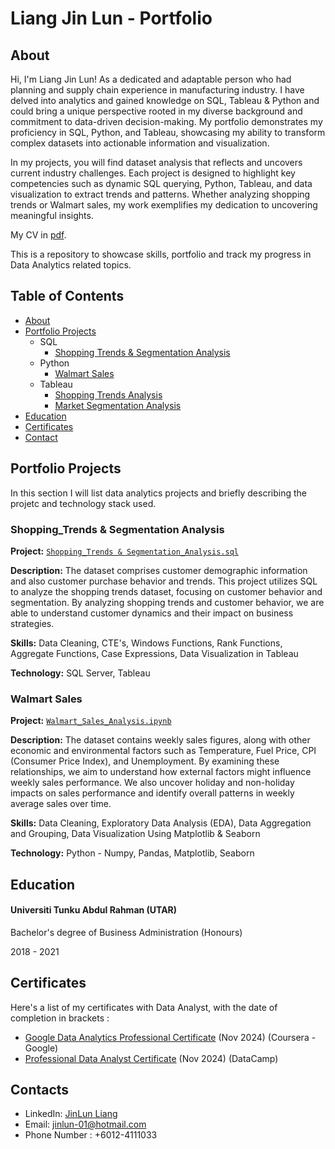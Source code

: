  # Liang Jin Lun - Portfolio
## About
Hi, I'm Liang Jin Lun! As a dedicated and adaptable person who had planning and supply chain experience in manufacturing industry. I have delved into analytics and gained knowledge on SQL, Tableau & Python and could bring a unique perspective rooted in my diverse background and commitment to data-driven decision-making. My portfolio demonstrates my proficiency in SQL, Python, and Tableau, showcasing my ability to transform complex datasets into actionable information and visualization.

In my projects, you will find dataset analysis that reflects and uncovers current industry challenges. Each project is designed to highlight key competencies such as dynamic SQL querying, Python, Tableau, and data visualization to extract trends and patterns. Whether analyzing shopping trends or Walmart sales, my work exemplifies my dedication to uncovering meaningful insights.

My CV in [pdf](https://github.com/JinLunLiang/JinLun-Project/blob/main/Liang%20Jin%20Lun_Resume.pdf).

This is a repository to showcase skills, portfolio and track my progress in Data Analytics related topics.

## Table of Contents
- [About](https://github.com/JinLunLiang/JinLun-Project?tab=readme-ov-file#about)
- [Portfolio Projects](https://github.com/JinLunLiang/JinLun-Project/blob/main/README.md#portfolio-projects)
  - SQL
    - [Shopping Trends & Segmentation Analysis](https://github.com/JinLunLiang/JinLun-Project/blob/main/Shopping_Trends%20%26%20Segmentation_Analysis.sql)
  - Python
    - [Walmart Sales](https://github.com/JinLunLiang/JinLun-Project/blob/main/Walmart_Sales_Analysis.ipynb)
  - Tableau
    - [Shopping Trends Analysis](https://public.tableau.com/app/profile/jin.lun.liang/viz/ShoppingTrendsAnalysis_17314747229240/Dashboard2)
    - [Market Segmentation Analysis](https://public.tableau.com/app/profile/jin.lun.liang/viz/MarketSegmentationAnalysis_17314746907080/Dashboard1)
- [Education](https://github.com/JinLunLiang/JinLun-Project?tab=readme-ov-file#education)  
- [Certificates](https://github.com/JinLunLiang/JinLun-Project?tab=readme-ov-file#certificates)
- [Contact](https://github.com/JinLunLiang/JinLun-Project?tab=readme-ov-file#contacts)

## Portfolio Projects
In this section I will list data analytics projects and briefly describing the projetc and technology stack used.

### Shopping_Trends & Segmentation Analysis

**Project:** [`Shopping_Trends & Segmentation_Analysis.sql`](https://github.com/JinLunLiang/JinLun-Project/blob/main/Shopping_Trends%20%26%20Segmentation_Analysis.sql)

**Description:** The dataset comprises customer demographic information and also customer purchase behavior and trends. This project utilizes SQL to analyze the shopping trends dataset, focusing on customer behavior and segmentation. By analyzing shopping trends and customer behavior, we are able to understand customer dynamics and their impact on business strategies.

**Skills:** Data Cleaning, CTE's, Windows Functions, Rank Functions, Aggregate Functions, Case Expressions, Data Visualization in Tableau

**Technology:** SQL Server, Tableau

### Walmart Sales

**Project:** [`Walmart_Sales_Analysis.ipynb`](https://github.com/JinLunLiang/JinLun-Project/blob/main/Walmart_Sales_Analysis.ipynb)

**Description:** The dataset contains weekly sales figures, along with other economic and environmental factors such as Temperature, Fuel Price, CPI (Consumer Price Index), and Unemployment. By examining these relationships, we aim to understand how external factors might influence weekly sales performance. We also uncover holiday and non-holiday impacts on sales performance and identify overall patterns in weekly average sales over time.

**Skills:** Data Cleaning, Exploratory Data Analysis (EDA), Data Aggregation and Grouping, Data Visualization Using Matplotlib & Seaborn

**Technology:** Python - Numpy, Pandas, Matplotlib, Seaborn

## Education
#### Universiti Tunku Abdul Rahman (UTAR) 

Bachelor's degree of Business Administration (Honours)

2018 - 2021

## Certificates
Here's a list of my certificates with Data Analyst, with the date of completion in brackets :
- [Google Data Analytics Professional Certificate](https://www.coursera.org/account/accomplishments/professional-cert/0Q1H2TR3ZN18) (Nov 2024) (Coursera - Google)
- [Professional Data Analyst Certificate](https://www.datacamp.com/certificate/DA0025143361125) (Nov 2024) (DataCamp)

## Contacts
- LinkedIn: [JinLun Liang](https://www.linkedin.com/in/jinlunliang/)
- Email: jinlun-01@hotmail.com
- Phone Number : +6012-4111033